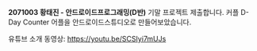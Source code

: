 **2071003 황태진 - 안드로이드프로그래밍(D반)**
기말 프로젝트 제출합니다.
커플 D-Day Counter 어플을 안드로이드스튜디오로 만들어보았습니다.

유튜브 소개 동영상: https://youtu.be/SCSIyi7mUJs
